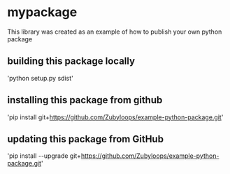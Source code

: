 # mypackage
This library was created as an example of how to publish your own python package

## building this package locally
'python setup.py sdist'

## installing this package from github
'pip install git+https://github.com/Zubyloops/example-python-package.git'

## updating this package from GitHub
'pip install --upgrade git+https://github.com/Zubyloops/example-python-package.git'
